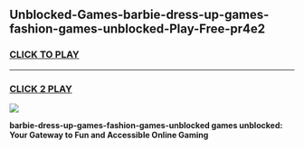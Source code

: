 
## Unblocked-Games-barbie-dress-up-games-fashion-games-unblocked-Play-Free-pr4e2
<h3>
<a href="https://premium76.site?title=barbie-dress-up-games-fashion-games-unblocked&ref=10A">CLICK TO PLAY</a></h3>
<hr>

<h3>
<a href="https://premium76.site?title=barbie-dress-up-games-fashion-games-unblocked&ref=10A">CLICK 2 PLAY</a>
  
</h3>

<a href="https://premium76.site?title=barbie-dress-up-games-fashion-games-unblocked&ref=10A"><img src="https://clearcache.store/games.png"></a>


**barbie-dress-up-games-fashion-games-unblocked games unblocked: Your Gateway to Fun and Accessible Online Gaming**
